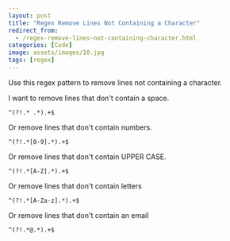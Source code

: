 ```yaml
---
layout: post
title: "Regex Remove Lines Not Containing a Character"
redirect_from:
  - /regex-remove-lines-not-containing-character.html
categories: [Code]
image: assets/images/10.jpg
tags: [regex]
---
```


Use this regex pattern to remove lines not containing a character.

I want to remove lines that don't contain a space.
    
    ^(?!.* .*).+$

Or remove lines that don't contain numbers.
    
    ^(?!.*[0-9].*).+$

Or remove lines that don't contain UPPER CASE.
    
    ^(?!.*[A-Z].*).+$

Or remove lines that don't contain letters
    
    ^(?!.*[A-Za-z].*).+$

Or remove lines that don't contain an email
    
    ^(?!.*@.*).+$

